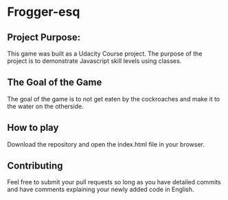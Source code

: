# Frogger-esq

## Project Purpose:

This game was built as a Udacity Course project. The purpose of the project is to demonstrate Javascript skill levels using classes.

## The Goal of the Game

The goal of the game is to not get eaten by the cockroaches and make it to the water on the otherside.

## How to play

Download the repository and open the index.html file in your browser.

## Contributing

Feel free to submit your pull requests so long as you have detailed commits and have comments explaining your newly added code in English.
